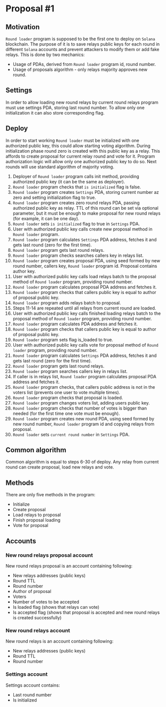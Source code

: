 # Proposal #1

## Motivation

`Round loader` program is supposed to be the first one to deploy on `Solana` blockchain. The purpose of it is to save
relays public keys for each round in different `Solana` accounts and prevent attackers to modify them or add fake relays. 
This is done by two mechanics: 
* Usage of PDAs, derived from `Round loader` program id, round number.
* Usage of proposals algorithm - only relays majority approves new round. 

## Settings

In order to allow loading new round relays by current round relays program must use settings PDA, storing last
round number.
To allow only one initialization it can also store corresponding flag.

## Deploy

In order to start working `Round loader` must be initialized with one authorized public key, this could allow starting voting 
algorithm. During initialization phase round zero is created with this public key as a relay. This affords to create
proposal for current relay round and vote for it. Program authorization logic will allow only one authorized public 
key to do so. Next rounds will use standard algorithm of majority voting.

1. Deployer of `Round loader` program calls init method, providing authorized public key (it can be the same as deployer).
2. `Round loader` program checks that `is initialized` flag is false.
3. `Round loader` program creates `Settings` PDA, storing current number az zero and setting initialization flag to true.
4. `Round loader` program creates zero round relays PDA, passing authorized public key as relay. TTL of this round can 
be set via optional parameter, but it must be enough to make proposal for new round relays (for example, it can be one day).
5. `Round loader` sets `is initialized` flag to true in `Settings` PDA.
6. User with authorized public key calls create new proposal method in `Round loader` program.
7. `Round loader` program calculates `Settings` PDA address, fetches it and gets last round (zero for the first time). 
8. `Round loader` program gets last round relays. 
9. `Round loader` program checks searches callers key in relays list.
10. `Round loader` program creates proposal PDA, using seed formed by new round number, callers key, `Round loader` program id.
Proposal contains author key.
11. User with authorized public key calls load relays batch to the proposal method of `Round loader` program, providing round number.
12. `Round loader` program calculates proposal PDA address and fetches it.
13. `Round loader` program checks that callers public key is equal to author of proposal public key.
14. `Round loader` program adds relays batch to proposal.
15. Steps 11-14 are repeated until all relays from current round are loaded.
16. User with authorized public key calls finished loading relays batch to the proposal method of `Round loader` program, providing round number.
17. `Round loader` program calculates PDA address and fetches it.
18. `Round loader` program checks that callers public key is equal to author of proposal public key.
19. `Round loader` program sets flag is_loaded to true.
20. User with authorized public key calls vote for proposal method of `Round loader` program, providing round number.
21. `Round loader` program calculates `Settings` PDA address, fetches it and gets last round (zero for the first time).
22. `Round loader` program gets last round relays.
23. `Round loader` program searches callers key in relays list.
24. If caller is in relays list, `Round loader` program calculates proposal PDA address and fetches it.
25. `Round loader` program checks, that callers public address is not in the voters list (prevents one user to vote multiple times).
26. `Round loader` program checks that proposal is loaded.
27. `Round loader` program changes voters list, adding users public key.
28. `Round loader` program checks that number of votes is bigger than needed (for the first time one vote must be enough).
29. `Round loader` program creates new round PDA, using seed formed by new round number, `Round loader` program id and copying
relays from proposal.
30. `Round loader` sets `current round number` in `Settings` PDA.

## Common algorithm

Common algorithm is equal to steps 6-30 of deploy. Any relay from current round can create proposal, load new relays and vote.

## Methods

There are only five methods in the program:

* Initialize
* Create proposal
* Load relays to proposal
* Finish proposal loading
* Vote for proposal

## Accounts

### New round relays proposal account

New round relays proposal is an account containing following:
* New relays addresses (public keys)
* Round TTL
* Round number
* Author of proposal
* Voters
* Number of votes to be accepted
* Is loaded flag (shows that relays can vote)
* Is accepted flag (shows that proposal is accepted and new round relays is created successfully)

### New round relays account

New round relays is an account containing following:
* New relays addresses (public keys)
* Round TTL
* Round number

### Settings account

Settings account contains:
* Last round number
* Is initialized
